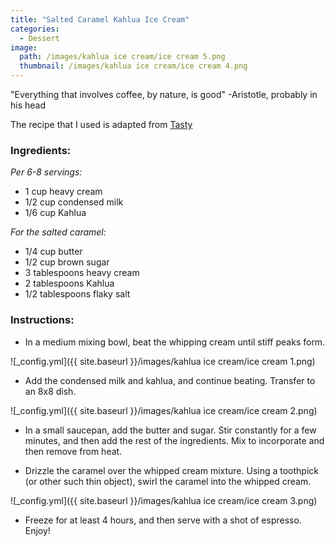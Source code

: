 ```yaml
---
title: "Salted Caramel Kahlua Ice Cream"
categories:
  - Dessert
image:
  path: /images/kahlua ice cream/ice cream 5.png
  thumbnail: /images/kahlua ice cream/ice cream 4.png
---
```


"Everything that involves coffee, by nature, is good" -Aristotle, probably in his head

The recipe that I used is adapted from [Tasty](https://www.buzzfeed.com/baileysde/baileys-salted-caramel-affogato)

### Ingredients:

_Per 6-8 servings:_  

* 1 cup heavy cream 
* 1/2 cup condensed milk 
* 1/6 cup Kahlua

_For the salted caramel:_

* 1/4 cup butter
* 1/2 cup brown sugar
* 3 tablespoons heavy cream
* 2 tablespoons Kahlua
* 1/2 tablespoons flaky salt


### Instructions:

* In a medium mixing bowl, beat the whipping cream until stiff peaks form.

![_config.yml]({{ site.baseurl }}/images/kahlua ice cream/ice cream 1.png)

* Add the condensed milk and kahlua, and continue beating. Transfer to an 8x8 dish.

![_config.yml]({{ site.baseurl }}/images/kahlua ice cream/ice cream 2.png)

* In a small saucepan, add the butter and sugar. Stir constantly for a few minutes, and then add the rest of the ingredients. Mix to incorporate and then remove from heat.

* Drizzle the caramel over the whipped cream mixture. Using a toothpick (or other such thin object), swirl the caramel into the whipped cream.

![_config.yml]({{ site.baseurl }}/images/kahlua ice cream/ice cream 3.png)

* Freeze for at least 4 hours, and then serve with a shot of espresso. Enjoy!

